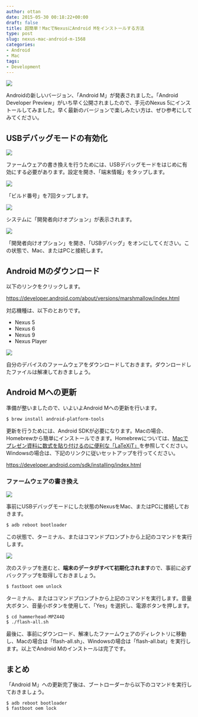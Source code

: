 ```yaml
---
author: ottan
date: 2015-05-30 00:18:22+00:00
draft: false
title: 超簡単！MacでNexusにAndroid Mをインストールする方法
type: post
slug: nexus-mac-android-m-1568
categories:
- Android
- Mac
tags:
- Development
---
```


![](/uploads/2015/05/150529-5568fa2b9a7c5.jpg)






Androidの新しいバージョン、「Android M」が発表されました。「Android Developer Preview」がいち早く公開されましたので、手元のNexus 5にインストールしてみました。早く最新のバージョンで楽しみたい方は、ぜひ参考にしてみてください。





## USBデバッグモードの有効化





![](/uploads/2015/05/150530-556901d27170f.png)






ファームウェアの書き換えを行うためには、USBデバッグモードをはじめに有効にする必要があります。設定を開き、「端末情報」をタップします。





![](/uploads/2015/05/150530-556901d6296eb.png)






「ビルド番号」を7回タップします。





![](/uploads/2015/05/150530-556901d96dcc7.png)






システムに「開発者向けオプション」が表示されます。





![](/uploads/2015/05/150530-556901dce4b54.png)






「開発者向けオプション」を開き、「USBデバッグ」をオンにしてください。この状態で、Mac、またはPCと接続します。





## Android Mのダウンロード





以下のリンクをクリックします。



https://developer.android.com/about/versions/marshmallow/index.html



対応機種は、以下のとおりです。






  * Nexus 5
  * Nexus 6
  * Nexus 9
  * Nexus Player




![](/uploads/2015/05/150529-5568fa2d38d65.png)






自分のデバイスのファームウェアをダウンロードしておきます。ダウンロードしたファイルは解凍しておきましょう。





## Android Mへの更新





準備が整いましたので、いよいよAndroid Mへの更新を行います。




    
    $ brew install android-platform-tools





更新を行うためには、Android SDKが必要になります。Macの場合、Homebrewから簡単にインストールできます。Homebrewについては、[Macでプレゼン資料に数式を貼り付けるのに便利な「LaTeXiT」](/mac-latex-presentation-92/)を参照してください。Windowsの場合は、下記のリンクに従いセットアップを行ってください。



https://developer.android.com/sdk/installing/index.html



### ファームウェアの書き換え





![](/uploads/2015/05/150529-5568fa2fe4b80.jpg)






事前にUSBデバッグモードにした状態のNexusをMac、またはPCに接続しておきます。




    
    $ adb reboot bootloader





この状態で、ターミナル、またはコマンドプロンプトから上記のコマンドを実行します。





![](/uploads/2015/05/150529-5568fa31356e4.jpg)






次のステップを進むと、**端末のデータがすべて初期化されます**ので、事前に必ずバックアップを取得しておきましょう。




    
    $ fastboot oem unlock





ターミナル、またはコマンドプロンプトから上記のコマンドを実行します。音量大ボタン、音量小ボタンを使用して、「Yes」を選択し、電源ボタンを押します。




    
    $ cd hammerhead-MPZ44Q
    $ ./flash-all.sh





最後に、事前にダウンロード、解凍したファームウェアのディレクトリに移動し、Macの場合は「flash-all.sh」、Windowsの場合は「flash-all.bat」を実行します。以上でAndroid Mのインストールは完了です。





## まとめ





「Android M」への更新完了後は、ブートローダーから以下のコマンドを実行しておきましょう。




    
    $ adb reboot bootloader
    $ fastboot oem lock
